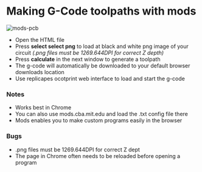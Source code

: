 # Making G-Code toolpaths with mods

![mods-pcb](https://github.com/fellesverkstedet/fabricatable-machines/blob/master/hank-medium-format-cnc/img/mods-pcb.png)

* Open the HTML file
* Press **select select png** to load at black and white png image of your circuit *(.png files must be 1269.644DPI for correct Z depth)*
* Press **calculate** in the next window to generate a toolpath
* The g-code will automatically be downloaded to your default browser downloads location
* Use replicapes ocotprint web interface to load and start the g-code

### Notes

* Works best in Chrome
* You can also use mods.cba.mit.edu and load the .txt config file there
* Mods enables you to make custom programs easily in the browser

### Bugs

* .png files must be 1269.644DPI for correct Z dept
* The page in Chrome often needs to be reloaded before opening a program